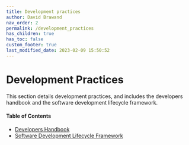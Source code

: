 ```yaml
---
title: Development practices
author: David Brawand
nav_order: 2
permalink: /development_practices
has_children: true
has_toc: false
custom_footer: true
last_modified_date: 2023-02-09 15:50:52
---
```

# Development Practices

This section details development practices, and includes the developers handbook and the software development
lifecycle framework.

#### Table of Contents

* [Developers Handbook](seglh-handbook.md)
* [Software Development Lifecycle Framework](seglh-sdlc.md)
